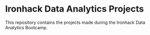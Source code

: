 # Ironhack Data Analytics Projects

This repository contains the projects made during the Ironhack Data Analytics Bootcamp.
